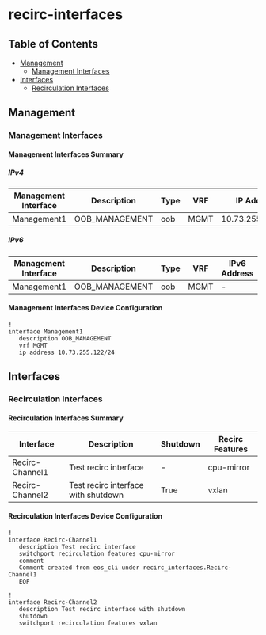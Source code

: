 # recirc-interfaces

## Table of Contents

- [Management](#management)
  - [Management Interfaces](#management-interfaces)
- [Interfaces](#interfaces)
  - [Recirculation Interfaces](#recirculation-interfaces)

## Management

### Management Interfaces

#### Management Interfaces Summary

##### IPv4

| Management Interface | Description | Type | VRF | IP Address | Gateway |
| -------------------- | ----------- | ---- | --- | ---------- | ------- |
| Management1 | OOB_MANAGEMENT | oob | MGMT | 10.73.255.122/24 | 10.73.255.2 |

##### IPv6

| Management Interface | Description | Type | VRF | IPv6 Address | IPv6 Gateway |
| -------------------- | ----------- | ---- | --- | ------------ | ------------ |
| Management1 | OOB_MANAGEMENT | oob | MGMT | - | - |

#### Management Interfaces Device Configuration

```eos
!
interface Management1
   description OOB_MANAGEMENT
   vrf MGMT
   ip address 10.73.255.122/24
```

## Interfaces

### Recirculation Interfaces

#### Recirculation Interfaces Summary

| Interface | Description | Shutdown | Recirc Features |
| --------- | ----------- | -------- | --------------- |
| Recirc-Channel1 | Test recirc interface | - | cpu-mirror |
| Recirc-Channel2 | Test recirc interface with shutdown | True | vxlan |

#### Recirculation Interfaces Device Configuration

```eos
!
interface Recirc-Channel1
   description Test recirc interface
   switchport recirculation features cpu-mirror
   comment
   Comment created from eos_cli under recirc_interfaces.Recirc-Channel1
   EOF

!
interface Recirc-Channel2
   description Test recirc interface with shutdown
   shutdown
   switchport recirculation features vxlan
```
